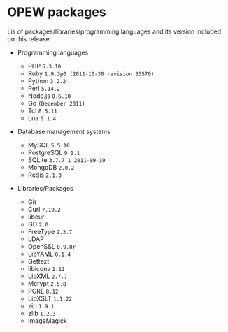 # OPEW packages

Lis of packages/libraries/programming languages and its version included on this release.

* Programming languages
  - PHP `5.3.10`
  - Ruby `1.9.3p0 (2011-10-30 revision 33570)`
  - Python `3.2.2`
  - Perl `5.14.2`
  - Node.js `0.6.10`
  - Go `(December 2011)`
  - Tcl `8.5.11` 
  - Lua `5.1.4`

* Database management systems
  - MySQL `5.5.16`
  - PostgreSQL `9.1.1`
  - SQLite `3.7.7.1 2011-09-19`
  - MongoDB `2.0.2`
  - Redis `2.1.3`

* Libraries/Packages
  - Git
  - Curl `7.19.2`
  - libcurl 
  - GD `2.0`
  - FreeType `2.3.7`
  - LDAP
  - OpenSSL `0.9.8r`
  - LibYAML `0.1.4`
  - Gettext 
  - libiconv `1.11`
  - LibXML `2.7.7`
  - Mcrypt `2.5.8`
  - PCRE `8.12` 
  - LibXSLT `1.1.22`
  - zip `1.9.1`
  - zlib `1.2.3` 
  - ImageMagick
